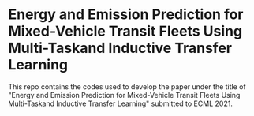 # Energy and Emission Prediction for Mixed-Vehicle Transit Fleets Using Multi-Taskand Inductive Transfer Learning
This repo contains the codes used to develop the paper under the title of "Energy and Emission Prediction for Mixed-Vehicle Transit Fleets Using Multi-Taskand Inductive Transfer Learning" submitted to ECML 2021.
